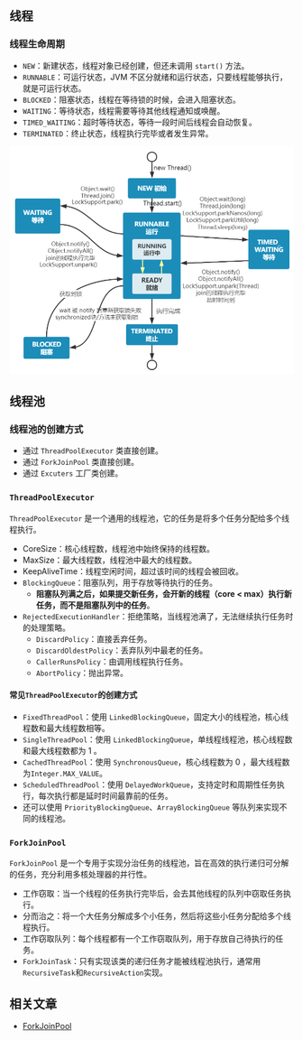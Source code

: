 ## 线程
### 线程生命周期
* `NEW`：新建状态，线程对象已经创建，但还未调用 `start()` 方法。
* `RUNNABLE`：可运行状态，JVM 不区分就绪和运行状态，只要线程能够执行，就是可运行状态。
* `BLOCKED`：阻塞状态，线程在等待锁的时候，会进入阻塞状态。
* `WAITING`：等待状态，线程需要等待其他线程通知或唤醒。
* `TIMED_WAITING`：超时等待状态，等待一段时间后线程会自动恢复。
* `TERMINATED`：终止状态，线程执行完毕或者发生异常。

<img src="/knowledge/assets/java/thread-life.png" width="750">

## 线程池
### 线程池的创建方式
* 通过 `ThreadPoolExecutor` 类直接创建。
* 通过 `ForkJoinPool` 类直接创建。
* 通过 `Excuters` 工厂类创建。

### `ThreadPoolExecutor`
`ThreadPoolExecutor` 是一个通用的线程池，它的任务是将多个任务分配给多个线程执行。
* CoreSize：核心线程数，线程池中始终保持的线程数。
* MaxSize：最大线程数，线程池中最大的线程数。
* KeepAliveTime：线程空闲时间，超过该时间的线程会被回收。
* `BlockingQueue`：阻塞队列，用于存放等待执行的任务。
  * **阻塞队列满之后，如果提交新任务，会开新的线程（core < max）执行新任务，而不是阻塞队列中的任务**。
* `RejectedExecutionHandler`：拒绝策略，当线程池满了，无法继续执行任务时的处理策略。
  * `DiscardPolicy`：直接丢弃任务。
  * `DiscardOldestPolicy`：丢弃队列中最老的任务。
  * `CallerRunsPolicy`：由调用线程执行任务。
  * `AbortPolicy`：抛出异常。

#### 常见`ThreadPoolExecutor`的创建方式
* `FixedThreadPool`：使用 `LinkedBlockingQueue`，固定大小的线程池，核心线程数和最大线程数相等。
* `SingleThreadPool`：使用 `LinkedBlockingQueue`，单线程线程池，核心线程数和最大线程数都为 1 。
* `CachedThreadPool`：使用 `SynchronousQueue`，核心线程数为 0 ，最大线程数为`Integer.MAX_VALUE`。
* `ScheduledThreadPool`：使用 `DelayedWorkQueue`，支持定时和周期性任务执行，每次执行都是延时时间最靠前的任务。
* 还可以使用 `PriorityBlockingQueue`、`ArrayBlockingQueue` 等队列来实现不同的线程池。

### `ForkJoinPool`
`ForkJoinPool` 是一个专用于实现分治任务的线程池，旨在高效的执行递归可分解的任务，充分利用多核处理器的并行性。
* 工作窃取：当一个线程的任务执行完毕后，会去其他线程的队列中窃取任务执行。
* 分而治之：将一个大任务分解成多个小任务，然后将这些小任务分配给多个线程执行。
* 工作窃取队列：每个线程都有一个工作窃取队列，用于存放自己待执行的任务。
* `ForkJoinTask`：只有实现该类的递归任务才能被线程池执行，通常用`RecursiveTask`和`RecursiveAction`实现。

## 相关文章
* [ForkJoinPool](https://blog.csdn.net/qq_40592590/article/details/132627368)